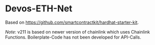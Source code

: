 # Devos-ETH-Net

Based on https://github.com/smartcontractkit/hardhat-starter-kit.


*Note*: v211 is based on newer version of chainlink which uses Chainlink Functions. Boilerplate-Code has not been developed for API-Calls.
